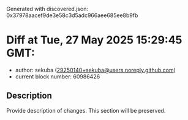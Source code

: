 Generated with discovered.json: 0x37978aacef9de3e58c3d5adc966aee685ee8b9fb

# Diff at Tue, 27 May 2025 15:29:45 GMT:

- author: sekuba (<29250140+sekuba@users.noreply.github.com>)
- current block number: 60986426

## Description

Provide description of changes. This section will be preserved.
